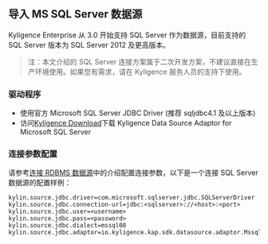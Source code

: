 ## 导入 MS SQL Server 数据源

Kyligence Enterprise 从 3.0 开始支持 SQL Server 作为数据源，目前支持的 SQL Server 版本为 SQL Server 2012 及更高版本。

> 注：本文介绍的 SQL Server 连接方案属于二次开发方案，不建议直接在生产环境使用。如果您有需求，请在 Kyligence 服务人员的支持下使用。

### 驱动程序

- 使用官方 Microsoft SQL Server JDBC Driver (推荐 sqljdbc4.1 及以上版本)
- 访问[Kyligence Download](http://download.kyligence.io/#/addons)下载 Kyligence Data Source Adaptor for Microsoft SQL Server

### 连接参数配置

请参考[连接 RDBMS 数据源](README.md)中的介绍配置连接参数，以下是一个连接 SQL Server 数据源的配置样例：

```properties
kylin.source.jdbc.driver=com.microsoft.sqlserver.jdbc.SQLServerDriver
kylin.source.jdbc.connection-url=jdbc:<sqlserver>://<host>:<port>
kylin.source.jdbc.user=<username>
kylin.source.jdbc.pass=<password>
kylin.source.jdbc.dialect=mssql08
kylin.source.jdbc.adaptor=io.kyligence.kap.sdk.datasource.adaptor.Mssql08Adaptor
```